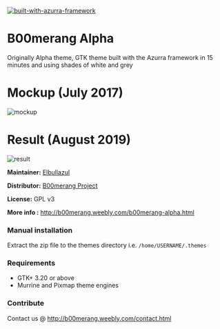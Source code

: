 [![built-with-azurra-framework](https://github.com/Elbullazul/Azurra_framework/raw/assets/azurra_framework_smaller.png)](https://github.com/Elbullazul/Azurra_framework)

# B00merang Alpha

Originally Alpha theme, GTK theme built with the Azurra framework in 15 minutes and using shades of white and grey

# Mockup (July 2017)
![mockup](https://raw.githubusercontent.com/Elbullazul/Alpha-theme/master/preview.png)

# Result (August 2019)
![result](https://github.com/Elbullazul/B00merang-Alpha/raw/master/final.png)

**Maintainer:** [Elbullazul](https://github.com/elbullazul)

**Distributor:** [B00merang Project](https://github.com/B00merang-Project)

**License:** GPL v3

**More info :** http://b00merang.weebly.com/b00merang-alpha.html

### Manual installation

Extract the zip file to the themes directory i.e. `/home/USERNAME/.themes`

### Requirements

- GTK+ 3.20 or above
- Murrine and Pixmap theme engines

### Contribute

Contact us @ http://b00merang.weebly.com/contact.html
